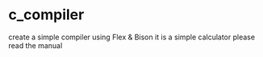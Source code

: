 # c_compiler
create a simple compiler using Flex &amp; Bison
it is a simple calculator
please read the manual
